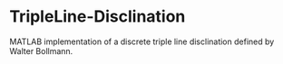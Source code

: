 # TripleLine-Disclination
MATLAB implementation of a discrete triple line disclination defined by Walter Bollmann.
